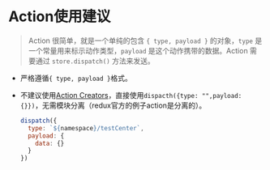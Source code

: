 # Action使用建议

> Action 很简单，就是一个单纯的包含 `{ type, payload }` 的对象，`type` 是一个常量用来标示动作类型，`payload` 是这个动作携带的数据。Action 需要通过 `store.dispatch()` 方法来发送。

- 严格遵循`{ type, payload }`格式。

- 不建议使用[Action Creators](https://redux.js.org/basics/actions#action-creators)，直接使用`dispacth({type: "",payload: {}})`，无需模块分离（redux官方的例子action是分离的）。

  ```js
  dispatch({
    type: `${namespace}/testCenter`,
    payload: {
      data: {}
    }
  })
  ```